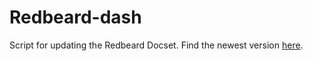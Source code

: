 # Redbeard-dash
Script for updating the Redbeard Docset. Find the newest version [here](http://www.redbeard.io/download).
